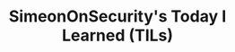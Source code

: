 ---
title: "SimeonOnSecurity's Today I Learned (TILs)"
description: "Explore SimeonOnSecurity's 'Today I Learned' page for daily insights and discoveries in cybersecurity, technology, and automation."
tags: ["daily insights", "knowledge sharing", "cybersecurity discoveries", "technology insights", "automation lessons", "continuous learning", "personal growth", "knowledge accumulation", "new discoveries", "learning journey", "technology updates", "cybersecurity trends", "technical insights", "daily learnings", "knowledge sharing platform", "educational content", "personal development", "learning experiences", "technology advancements", "cybersecurity tips"]
categories: ["til"]
sitemap:
  priority : 0.2
---